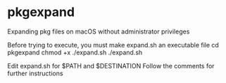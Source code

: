 # pkgexpand
Expanding pkg files on macOS without administrator privileges

Before trying to execute, you must make expand.sh an executable file
cd pkgexpand
chmod +x ./expand.sh
./expand.sh

Edit expand.sh for $PATH and $DESTINATION
Follow the comments for further instructions